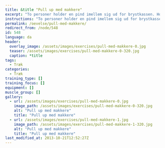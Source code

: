 ```yaml
---
title: &title "Pull up med makkere"
excerpt: "To personer holder en pind imellem sig ud for brystkassen. Hold albuerne tæt sammen, så er det lettest at holde. Den tredje person hænger sig i pinden og laver kropshævninger."
instructions: "To personer holder en pind imellem sig ud for brystkassen. Hold albuerne tæt sammen, så er det lettest at holde. Den tredje person hænger sig i pinden og laver kropshævninger."
permalink: /oevelse/pull-med-makkere/
redirect_from: /node/548
id: 548
language: da
header:
  overlay_image: /assets/images/exercises/pull-med-makkere-0.jpg
  teaser: /assets/images/exercises/pull-med-makkere-0-320.jpg
  caption: *title
tags:
  - Træk
categories:
  - Træk
training_type: []
training_focus: []
equipment: []
muscle_group: []
gallery:
  - url: /assets/images/exercises/pull-med-makkere-0.jpg
    image_path: /assets/images/exercises/pull-med-makkere-0-320.jpg
    alt: "Pull up med makkere"
    title: "Pull up med makkere"
  - url: /assets/images/exercises/pull-med-makkere-1.jpg
    image_path: /assets/images/exercises/pull-med-makkere-1-320.jpg
    alt: "Pull up med makkere"
    title: "Pull up med makkere"
last_modified_at: 2013-10-21T12:52:27Z
---
```

